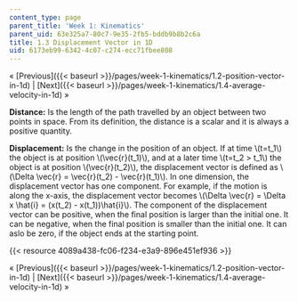 ```yaml
---
content_type: page
parent_title: 'Week 1: Kinematics'
parent_uid: 63e325a7-80c7-9e35-2fb5-bddb9b8b2c6a
title: 1.3 Displacement Vector in 1D
uid: 6173eb99-6342-4c07-c274-ecc71fbee808
---
```


« [Previous]({{< baseurl >}}/pages/week-1-kinematics/1.2-position-vector-in-1d) | [Next]({{< baseurl >}}/pages/week-1-kinematics/1.4-average-velocity-in-1d) »

**Distance:** Is the length of the path travelled by an object between two points in space. From its definition, the distance is a scalar and it is always a positive quantity.

**Displacement:** Is the change in the position of an object. If at time \\(t=t\_1\\) the object is at position \\(\\vec{r}(t\_1)\\), and at a later time \\(t=t\_2 > t\_1\\) the object is at position \\(\\vec{r}(t\_2)\\), the displacement vector is defined as \\(\\Delta \\vec{r} = \\vec{r}(t\_2) - \\vec{r}(t\_1)\\). In one dimension, the displacement vector has one component. For example, if the motion is along the x-axis, the displacement vector becomes \\(\\Delta \\vec{r} = \\Delta x \\hat{i} = (x(t\_2) - x(t\_1))\\hat{i}\\). The component of the displacement vector can be positive, when the final position is larger than the initial one. It can be negative, when the final position is smaller than the initial one. It can aslo be zero, if the object ends at the starting point.

{{< resource 4089a438-fc06-f234-e3a9-896e451ef936 >}}

« [Previous]({{< baseurl >}}/pages/week-1-kinematics/1.2-position-vector-in-1d) | [Next]({{< baseurl >}}/pages/week-1-kinematics/1.4-average-velocity-in-1d) »